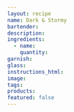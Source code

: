 ```yaml
---
layout: recipe
name: Dark & Stormy
bartender:
description:
ingredients:
  - name:
    quantity:
garnish:
glass:
instructions_html:
image:
tags:
products:
featured: false
---
```


